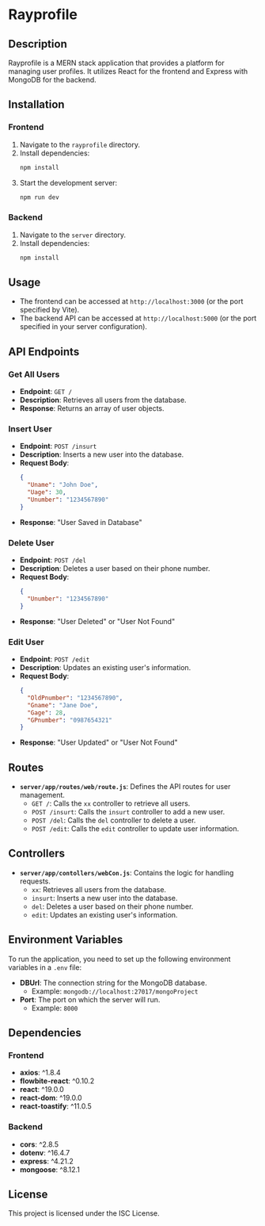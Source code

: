 # Rayprofile

## Description
Rayprofile is a MERN stack application that provides a platform for managing user profiles. It utilizes React for the frontend and Express with MongoDB for the backend.

## Installation

### Frontend
1. Navigate to the `rayprofile` directory.
2. Install dependencies:
   ```bash
   npm install
   ```
3. Start the development server:
   ```bash
   npm run dev
   ```

### Backend
1. Navigate to the `server` directory.
2. Install dependencies:
   ```bash
   npm install
   ```

## Usage
- The frontend can be accessed at `http://localhost:3000` (or the port specified by Vite).
- The backend API can be accessed at `http://localhost:5000` (or the port specified in your server configuration).

## API Endpoints

### Get All Users
- **Endpoint**: `GET /`
- **Description**: Retrieves all users from the database.
- **Response**: Returns an array of user objects.

### Insert User
- **Endpoint**: `POST /insurt`
- **Description**: Inserts a new user into the database.
- **Request Body**:
  ```json
  {
    "Uname": "John Doe",
    "Uage": 30,
    "Unumber": "1234567890"
  }
  ```
- **Response**: "User Saved in Database"

### Delete User
- **Endpoint**: `POST /del`
- **Description**: Deletes a user based on their phone number.
- **Request Body**:
  ```json
  {
    "Unumber": "1234567890"
  }
  ```
- **Response**: "User Deleted" or "User Not Found"

### Edit User
- **Endpoint**: `POST /edit`
- **Description**: Updates an existing user's information.
- **Request Body**:
  ```json
  {
    "OldPnumber": "1234567890",
    "Gname": "Jane Doe",
    "Gage": 28,
    "GPnumber": "0987654321"
  }
  ```
- **Response**: "User Updated" or "User Not Found"

## Routes
- **`server/app/routes/web/route.js`**: Defines the API routes for user management.
  - `GET /`: Calls the `xx` controller to retrieve all users.
  - `POST /insurt`: Calls the `insurt` controller to add a new user.
  - `POST /del`: Calls the `del` controller to delete a user.
  - `POST /edit`: Calls the `edit` controller to update user information.

## Controllers
- **`server/app/contollers/webCon.js`**: Contains the logic for handling requests.
  - `xx`: Retrieves all users from the database.
  - `insurt`: Inserts a new user into the database.
  - `del`: Deletes a user based on their phone number.
  - `edit`: Updates an existing user's information.

## Environment Variables
To run the application, you need to set up the following environment variables in a `.env` file:

- **DBUrl**: The connection string for the MongoDB database.
  - Example: `mongodb://localhost:27017/mongoProject`
- **Port**: The port on which the server will run.
  - Example: `8000`

## Dependencies

### Frontend
- **axios**: ^1.8.4
- **flowbite-react**: ^0.10.2
- **react**: ^19.0.0
- **react-dom**: ^19.0.0
- **react-toastify**: ^11.0.5

### Backend
- **cors**: ^2.8.5
- **dotenv**: ^16.4.7
- **express**: ^4.21.2
- **mongoose**: ^8.12.1

## License
This project is licensed under the ISC License.
